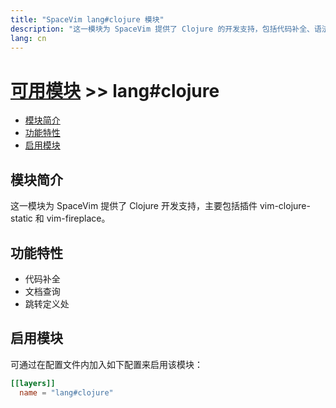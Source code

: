 ```yaml
---
title: "SpaceVim lang#clojure 模块"
description: "这一模块为 SpaceVim 提供了 Clojure 的开发支持，包括代码补全、语法检查、代码格式化等特性。"
lang: cn
---
```


# [可用模块](../../) >> lang#clojure

<!-- vim-markdown-toc GFM -->

- [模块简介](#模块简介)
- [功能特性](#功能特性)
- [启用模块](#启用模块)

<!-- vim-markdown-toc -->

## 模块简介

这一模块为 SpaceVim 提供了 Clojure 开发支持，主要包括插件 vim-clojure-static 和 vim-fireplace。

## 功能特性

- 代码补全
- 文档查询
- 跳转定义处

## 启用模块

可通过在配置文件内加入如下配置来启用该模块：

```toml
[[layers]]
  name = "lang#clojure"
```

